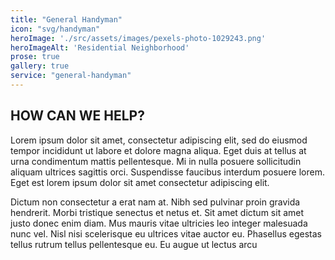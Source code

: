 ```yaml
---
title: "General Handyman" 
icon: "svg/handyman"
heroImage: './src/assets/images/pexels-photo-1029243.png'
heroImageAlt: 'Residential Neighborhood'
prose: true
gallery: true
service: "general-handyman"
---
```


## HOW CAN WE HELP?

Lorem ipsum dolor sit amet, consectetur adipiscing elit, sed do eiusmod tempor incididunt ut labore et dolore magna aliqua. Eget duis at tellus at urna condimentum mattis pellentesque. Mi in nulla posuere sollicitudin aliquam ultrices sagittis orci. Suspendisse faucibus interdum posuere lorem. Eget est lorem ipsum dolor sit amet consectetur adipiscing elit. 

Dictum non consectetur a erat nam at. Nibh sed pulvinar proin gravida hendrerit. Morbi tristique senectus et netus et. Sit amet dictum sit amet justo donec enim diam. Mus mauris vitae ultricies leo integer malesuada nunc vel. Nisl nisi scelerisque eu ultrices vitae auctor eu. Phasellus egestas tellus rutrum tellus pellentesque eu. Eu augue ut lectus arcu